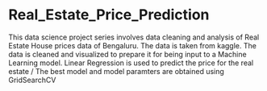# Real_Estate_Price_Prediction

This data science project series involves data cleaning and analysis of Real Estate House prices data of Bengaluru. The data is taken from kaggle.
The data is cleaned and visualized to prepare it for being input to a Machine Learning model.
Linear Regression is used to predict the price for the real estate /
The best model and model paramters are obtained using GridSearchCV
